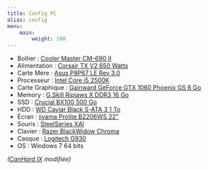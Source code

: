 ```yaml
---
title: Config PC
alias: config
menu:
    main:
        weight: 100
---
```

- Boîtier : [Cooler Master CM-690 II](http://www.coolermaster.com/case/mid-tower/cm-690-ii-ver-2/)
- Alimentation : [Corsair TX V2 650 Watts](http://www.materiel.net/alimentation-pour-pc/corsair-tx-v2-650w-64329.html)
- Carte Mère : [Asus P8P67 LE Rev 3.0](https://www.asus.com/Motherboards/P8P67_LE/)
- Processeur : [Intel Core i5 2500K](http://ark.intel.com/products/52209/Intel-Core-i5-2500-Processor-6M-Cache-up-to-3_70-GHz)
- Carte Graphique : [Gainward GeForce GTX 1060 Phoenix GS 6 Go](http://www.gainward.com/main/vgapro.php?id=988)
- Memory : [G.Skill Ripjaws X DDR3 16 Go](http://www.gskill.com/en/product/f3-12800cl9d-8gbxl)
- SSD : [Crucial BX100 500 Go](http://www.crucial.fr/fra/fr/macbook-pro-(13-pouces,-d%C3%A9but-2011)/CT6512438)
- HDD : [WD Caviar Black S-ATA 3 1 To](https://www.wdc.com/fr-fr/products/internal-storage/wd-black-desktop.html#WD1003FZEX)
- Écran : [iiyama Prolite B2206WS 22"](http://iiyama.com/fr_fr/produits/prolite-b2206ws-1/)
- Souris : [SteelSeries XAI](http://www.lesnumeriques.com/souris/steelseries-xai-p7147/test.html)
- Clavier : [Razer BlackWidow Chroma](http://www.razerzone.com/gaming-keyboards-keypads/razer-blackwidow-chroma)
- Casque : [Logitech G930](http://gaming.logitech.com/en-us/product/g930-7-1-wireless-gaming-headset)
- OS : Windows 7 64 bits

_([CanHard IX](http://www.materiel.net/ordinateur/materiel-net-canhard-ix-70538.html) modifiée)_
